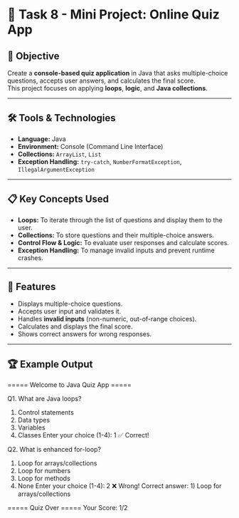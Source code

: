 # 📝 Task 8 - Mini Project: Online Quiz App

## 📌 Objective
Create a **console-based quiz application** in Java that asks multiple-choice questions, accepts user answers, and calculates the final score.  
This project focuses on applying **loops**, **logic**, and **Java collections**.

---

## 🛠 Tools & Technologies
- **Language:** Java
- **Environment:** Console (Command Line Interface)
- **Collections:** `ArrayList`, `List`
- **Exception Handling:** `try-catch`, `NumberFormatException`, `IllegalArgumentException`

---

## 📋 Key Concepts Used
- **Loops:** To iterate through the list of questions and display them to the user.
- **Collections:** To store questions and their multiple-choice answers.
- **Control Flow & Logic:** To evaluate user responses and calculate scores.
- **Exception Handling:** To manage invalid inputs and prevent runtime crashes.

---

## 🚀 Features
- Displays multiple-choice questions.
- Accepts user input and validates it.
- Handles **invalid inputs** (non-numeric, out-of-range choices).
- Calculates and displays the final score.
- Shows correct answers for wrong responses.

---

## 🏆 Example Output
===== Welcome to Java Quiz App =====

Q1. What are Java loops?
1) Control statements
2) Data types
3) Variables
4) Classes
Enter your choice (1-4): 1
✅ Correct!

Q2. What is enhanced for-loop?
1) Loop for arrays/collections
2) Loop for numbers
3) Loop for methods
4) None
Enter your choice (1-4): 2
❌ Wrong! Correct answer: 1) Loop for arrays/collections

===== Quiz Over =====
Your Score: 1/2
